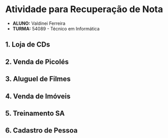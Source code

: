 # Atividade para Recuperação de Nota
* **ALUNO:** Valdinei Ferreira
* **TURMA:** 54089 - Técnico em Informática

## 1. Loja de CDs

## 2. Venda de Picolés

## 3. Aluguel de Filmes

## 4. Venda de Imóveis

## 5. Treinamento SA

## 6. Cadastro de Pessoa